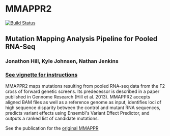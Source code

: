 # MMAPPR2
[![Build Status](https://travis-ci.org/kjohnsen/MMAPPR2.svg?branch=master)](https://travis-ci.org/kjohnsen/MMAPPR2)

## Mutation Mapping Analysis Pipeline for Pooled RNA-Seq
### Jonathon Hill, Kyle Johnsen, Nathan Jenkins

### [See vignette for instructions](vignettes/MMAPPR2.rmd)

MMAPPR2 maps mutations resulting from pooled RNA-seq data from the F2
cross of forward genetic screens. Its predecessor is described in a paper published
in Gennome Research (Hill et al. 2013). MMAPPR2 accepts aligned BAM files as well as
a reference genome as input, identifies loci of high sequence disparity between the
control and mutant RNA sequences, predicts variant effects using Ensembl's Variant
Effect Predictor, and outputs a ranked list of candidate mutations.

See the publication for the [original MMAPPR](http://genome.cshlp.org/content/23/4/687.full.pdf)

